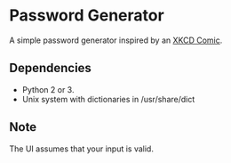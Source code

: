 # Password Generator 
A simple password generator inspired by an [XKCD Comic](http://xkcd.com/936/).

## Dependencies
-   Python 2 or 3.
-   Unix system with dictionaries in /usr/share/dict

## Note
The UI assumes that your input is valid.
